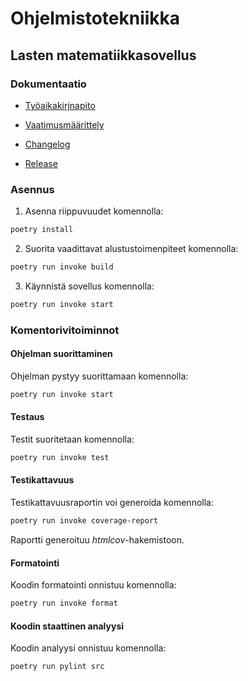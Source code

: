 # Ohjelmistotekniikka

## Lasten matematiikkasovellus


### Dokumentaatio

- [Työaikakirjnapito](https://github.com/nikitaessine/ot-harjoitustyo/blob/master/dokumentaatio/tyokirjanpito.md)

- [Vaatimusmäärittely](https://github.com/nikitaessine/ot-harjoitustyo/blob/master/dokumentaatio/vaatimusmaarittely.md)

- [Changelog](https://github.com/nikitaessine/ot-harjoitustyo/blob/master/dokumentaatio/changelog.md)

- [Release](https://github.com/nikitaessine/ot-harjoitustyo/releases)

### Asennus

1. Asenna riippuvuudet komennolla:

```bash
poetry install
```

2. Suorita vaadittavat alustustoimenpiteet komennolla:

```bash
poetry run invoke build
```

3. Käynnistä sovellus komennolla:

```bash
poetry run invoke start
```

### Komentorivitoiminnot

#### Ohjelman suorittaminen

Ohjelman pystyy suorittamaan komennolla:

```bash
poetry run invoke start
```

#### Testaus

Testit suoritetaan komennolla:

```bash
poetry run invoke test
```

#### Testikattavuus

Testikattavuusraportin voi generoida komennolla:

```bash
poetry run invoke coverage-report
```

Raportti generoituu _htmlcov_-hakemistoon.

#### Formatointi

Koodin formatointi onnistuu komennolla:

```bash
poetry run invoke format
```

#### Koodin staattinen analyysi

Koodin analyysi onnistuu komennolla:

```bash
poetry run pylint src
```

